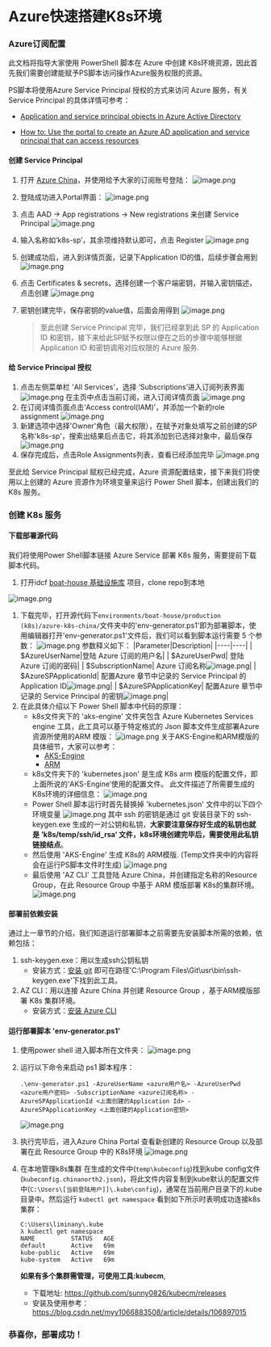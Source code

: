 # Azure快速搭建K8s环境

### Azure订阅配置
此文档将指导大家使用 PowerShell 脚本在 Azure 中创建 K8s环境资源，因此首先我们需要创建能赋予PS脚本访问操作Azure服务权限的资源。

PS脚本将使用Azure Service Principal 授权的方式来访问 Azure 服务，有关 Service Principal 的具体详情可参考：

- [Application and service principal objects in Azure Active Directory](https://docs.microsoft.com/en-us/azure/active-directory/develop/app-objects-and-service-principals#service-principal-object)

- [How to: Use the portal to create an Azure AD application and service principal that can access resources](https://docs.microsoft.com/en-us/azure/active-directory/develop/howto-create-service-principal-portal)


#### 创建 Service Principal
1. 打开 [Azure China](https://portal.azure.cn/)，并使用给予大家的订阅账号登陆：
![image.png](images/k8s-setup-01.png)
1. 登陆成功进入Portal界面：
![image.png](images/k8s-setup-02.png)
1. 点击 AAD -> App registrations -> New registrations 来创建 Service Principal
![image.png](images/k8s-setup-03.png)
1. 输入名称如‘k8s-sp’，其余项维持默认即可，点击 Register
![image.png](images/k8s-setup-04.png)
1. 创建成功后，进入到详情页面，记录下Application ID的值，后续步骤会用到
![image.png](images/k8s-setup-05.png)
1. 点击 Certificates & secrets，选择创建一个客户端密钥，并输入密钥描述，点击创建
![image.png](images/k8s-setup-06.png)
1. 密钥创建完毕，保存密钥的value值，后面会用得到
![image.png](images/k8s-setup-07.png)

    >至此创建 Service Principal 完毕，我们已经拿到此 SP 的 Application ID 和密钥，接下来给此SP赋予权限以便在之后的步骤中能够根据 Application ID 和密钥调用对应权限的 Azure 服务.

#### 给 Service Principal 授权
1. 点击左侧菜单栏 'All Services'，选择 ‘Subscriptions’进入订阅列表界面
![image.png](images/k8s-setup-08.png)
在主页中点击当前订阅，进入订阅详情页面
![image.png](images/k8s-setup-09.png)
1. 在订阅详情页面点击‘Access control(IAM)’，并添加一个新的role assignment
![image.png](images/k8s-setup-10.png)
1. 新建选项中选择'Owner'角色（最大权限），在赋予对象处填写之前创建的SP名称'k8s-sp'，搜索出结果后点击它，将其添加到已选择对象中，最后保存
![image.png](images/k8s-setup-11.png)
1. 保存完成后，点击Role Assignments列表，查看已经添加完毕
![image.png](images/k8s-setup-12.png)

至此给 Service Principal 赋权已经完成，Azure 资源配置结束，接下来我们将使用以上创建的 Azure 资源作为环境变量来运行 Power Shell 脚本，创建出我们的 K8s 服务。

### 创建 K8s 服务

#### 下载部署源代码

我们将使用Power Shell脚本链接 Azure Service 部署 K8s 服务，需要提前下载脚本代码。

1. 打开idcf [boat-house 基础设施库](https://github.com/idcf-boat-house/boat-house-infrastructure) 项目，clone repo到本地
   
![image.png](images/k8s-setup-13.png)
1. 下载完毕，打开源代码下`environments/boat-house/production (k8s)/azure-k8s-china/`文件夹中的'env-generator.ps1'即为部署脚本，使用编辑器打开'env-generator.ps1'文件后，我们可以看到脚本运行需要 5 个参数：
![image.png](images/k8s-setup-15.png)
参数释义如下：
    |Parameter|Description|
    |----|----|
    | $AzureUserName|登陆 Azure 订阅的用户名|
    | $AzureUserPwd| 登陆 Azure 订阅的密码|
    | $SubscriptionName| Azure 订阅名称![image.png](images/k8s-setup-14.png)|
    | $AzureSPApplicationId| 配置Azure 章节中记录的 Service Principal 的 Application ID![image.png](images/k8s-setup-05.png)|
    | $AzureSPApplicationKey| 配置Azure 章节中记录的 Service Principal 的密钥![image.png](images/k8s-setup-07.png)|
1. 在此具体介绍以下 Power Shell 脚本中代码的原理：
    - k8s文件夹下的 'aks-engine' 文件夹包含 Azure Kubernetes Services engine 工具，此工具可以基于特定格式的 Json 脚本文件生成部署Azure资源所使用的ARM 模版：
    ![image.png](images/k8s-setup-16.png)
    关于AKS-Engine和ARM模版的具体细节，大家可以参考：
      - [AKS-Engine](https://github.com/Azure/aks-engine)
      - [ARM](https://docs.microsoft.com/en-us/azure/azure-resource-manager/management/overview)
    - k8s文件夹下的 'kubernetes.json' 是生成 K8s arm 模版的配置文件，即上面所说的‘AKS-Engine’使用的配置文件。
    此文件描述了所需要生成的K8s环境的详细信息：
    ![image.png](images/k8s-setup-17.png)
    - Power Shell 脚本运行时首先替换掉 'kubernetes.json' 文件中的以下四个环境变量
    ![image.png](images/k8s-setup-18.png)
    其中 ssh 的密钥是通过 git 安装目录下的 ssh-keygen.exe 生成的一对公钥和私钥，**大家要注意保存好生成的私钥也就是 ’k8s/temp/ssh/id_rsa‘ 文件，k8s环境创建完毕后，需要使用此私钥链接结点**。
    - 然后使用 'AKS-Engine' 生成 K8s的 ARM模版. (Temp文件夹中的内容将会在运行PS脚本文件时生成)
    ![image.png](images/k8s-setup-19.png)
    - 最后使用 'AZ CLI' 工具登陆 Azure China，并创建指定名称的Resource Group，在此 Resource Group 中基于 ARM 模版部署 K8s的集群环境。
    ![image.png](images/k8s-setup-20.png)

#### 部署前依赖安装
通过上一章节的介绍，我们知道运行部署脚本之前需要先安装脚本所需的依赖，依赖包括：
1. ssh-keygen.exe：用以生成ssh公钥私钥
    - 安装方式：[安装 git](https://git-scm.com/book/zh/v2/%E8%B5%B7%E6%AD%A5-%E5%AE%89%E8%A3%85-Git) 即可在路径'C:\Program Files\Git\usr\bin\ssh-keygen.exe'下找到此工具。
1. AZ CLI：用以连接 Azure China 并创建 Resource Group ，基于ARM模版部署 K8s 集群环境。
    - 安装方式：[安装 Azure CLI](https://docs.microsoft.com/zh-cn/cli/azure/install-azure-cli?view=azure-cli-latest)

#### 运行部署脚本 'env-generator.ps1'
1. 使用power shell 进入脚本所在文件夹：
![image.png](images/k8s-setup-21.png)
1. 运行以下命令来启动 ps1 脚本程序：
    ```
    .\env-generator.ps1 -AzureUserName <azure用户名> -AzureUserPwd <azure用户密码> -SubscriptionName <azure订阅名称> -AzureSPApplicationId <上面创建的Application Id> -AzureSPApplicationKey <上面创建的Application密钥>
    ```
    ![image.png](images/k8s-setup-22.png)
1. 执行完毕后，进入Azure China Portal 查看新创建的 Resource Group 以及部署在此 Resource Group 中的 K8s环境
   ![image.png](images/k8s-setup-23.png)
1. 在本地管理k8s集群
   在生成的文件中(`temp\kubeconfig`)找到kube config文件(`kubeconfig.chinanorth2.json`)，将此文件内容复制到kube默认的配置文件中(`C:\Users\[当前登陆用户]]\.kube\config`)，通常在当前用户目录下的.kube目录中。然后运行 `kubectl get namespace`  看到如下所示时表明成功连接k8s集群：

    ```
    C:\Users\liminany\.kube
    λ kubectl get namespace
    NAME          STATUS   AGE
    default       Active   69m
    kube-public   Active   69m
    kube-system   Active   69m
    ```

    **如果有多个集群需管理，可使用工具:kubecm**,
    - 下载地址: https://github.com/sunny0826/kubecm/releases
    - 安装及使用参考：https://blog.csdn.net/myy1066883508/article/details/106897015

### 恭喜你，部署成功！
